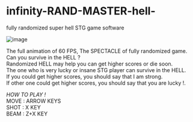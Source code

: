 # infinity-RAND-MASTER-hell-
fully randomized super hell STG game software

![image](https://cloud.githubusercontent.com/assets/13829315/23999803/b707a0d4-0a9c-11e7-8cbf-18ab63fde0fb.png)

The full animation of 60 FPS, The SPECTACLE of fully randomized game.  
Can you survive in the HELL ?  
Randomized HELL may help you can get higher scores or die soon.  
The one who is very lucky or insane STG player can survive in the HELL.  
If you could get higher scores, you should say that I am strong.  
If other one could get higher scores, you should say that you are lucky !.  

*HOW TO PLAY !*  
MOVE : ARROW KEYS  
SHOT : X KEY  
BEAM : Z+X KEY  
